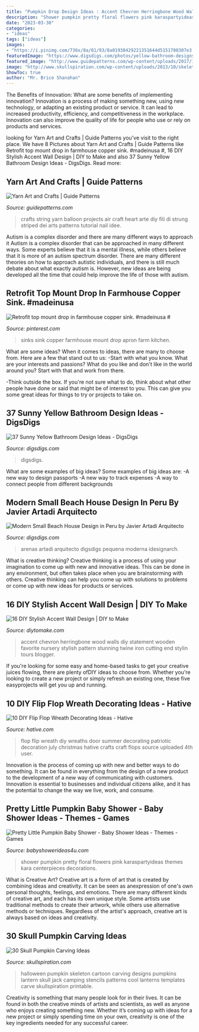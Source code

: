 ```yaml
---
title: "Pumpkin Drop Design Ideas : Accent Chevron Herringbone Wood Walls Diy Statement Wooden Favorite Nursery Stylish Pattern Stunning Twine Iron Cutting End Stylin Tours Blogger"
description: "Shower pumpkin pretty floral flowers pink karaspartyideas themes kara centerpieces decorations"
date: "2023-03-30"
categories:
- "ideas"
tags: ["ideas"]
images:
- "https://i.pinimg.com/736x/8a/01/93/8a01938429221351644d5151708307e3.jpg"
featuredImage: "https://www.digsdigs.com/photos/yellow-bathroom-designs-5.jpg"
featured_image: "http://www.guidepatterns.com/wp-content/uploads/2017/12/Yarn-Art-and-Craft-Projects.jpg"
image: "http://www.skullspiration.com/wp-content/uploads/2013/10/skeleton-and-cartoon-halloween-pumpkin.jpg"
ShowToc: true
author: "Mr. Brice Shanahan"
---
```



The Benefits of Innovation: What are some benefits of implementing innovation?
Innovation is a process of making something new, using new technology, or adapting an existing product or service. It can lead to increased productivity, efficiency, and competitiveness in the workplace. Innovation can also improve the quality of life for people who use or rely on products and services.

	

		
looking for Yarn Art and Crafts | Guide Patterns you've visit to the right place. We have 8 Pictures about Yarn Art and Crafts | Guide Patterns like Retrofit top mount drop in farmhouse copper sink. #madeinusa #, 16 DIY Stylish Accent Wall Design | DIY to Make and also 37 Sunny Yellow Bathroom Design Ideas - DigsDigs. Read more:
		
    
## Yarn Art And Crafts | Guide Patterns

<img loading=lazy src="http://www.guidepatterns.com/wp-content/uploads/2017/12/Yarn-Art-and-Craft-Projects.jpg" onerror="this.onerror=null;this.src='https://tse1.mm.bing.net/th?id=OIP.4MLS3Y_EP3FEDppMJzfHbAHaNK&amp;pid=15.1';" alt="Yarn Art and Crafts | Guide Patterns">

_Source: guidepatterns.com_

>crafts string yarn balloon projects air craft heart arte diy fili di strung striped dei arts patterns tutorial nail idee. 

	

Autism is a complex disorder and there are many different ways to approach it
Autism is a complex disorder that can be approached in many different ways. Some experts believe that it is a mental illness, while others believe that it is more of an autism spectrum disorder. There are many different theories on how to approach autistic individuals, and there is still much debate about what exactly autism is. However, new ideas are being developed all the time that could help improve the life of those with autism.

    
## Retrofit Top Mount Drop In Farmhouse Copper Sink. #madeinusa #

<img loading=lazy src="https://i.pinimg.com/736x/8a/01/93/8a01938429221351644d5151708307e3.jpg" onerror="this.onerror=null;this.src='https://tse4.mm.bing.net/th?id=OIP.jYNYDapIVmHkW7qsqZ7DjQHaJ4&amp;pid=15.1';" alt="Retrofit top mount drop in farmhouse copper sink. #madeinusa #">

_Source: pinterest.com_

>sinks sink copper farmhouse mount drop apron farm kitchen. 

	

What are some ideas?
When it comes to ideas, there are many to choose from. Here are a few that stand out to us:
-Start with what you know. What are your interests and passions? What do you like and don't like in the world around you? Start with that and work from there.

-Think outside the box. If you're not sure what to do, think about what other people have done or said that might be of interest to you. This can give you some great ideas for things to try or projects to take on.

    
## 37 Sunny Yellow Bathroom Design Ideas - DigsDigs

<img loading=lazy src="https://www.digsdigs.com/photos/yellow-bathroom-designs-5.jpg" onerror="this.onerror=null;this.src='https://tse1.mm.bing.net/th?id=OIP.nZso7bKCyo9dAZuZ2TKXtwAAAA&amp;pid=15.1';" alt="37 Sunny Yellow Bathroom Design Ideas - DigsDigs">

_Source: digsdigs.com_

>digsdigs. 

	

What are some examples of big ideas?
Some examples of big ideas are: 
-A new way to design passports 
-A new way to track expenses 
-A way to connect people from different backgrounds

    
## Modern Small Beach House Design In Peru By Javier Artadi Arquitecto

<img loading=lazy src="https://www.digsdigs.com/photos/modern-small-beach-house-design-5-554x850.jpg" onerror="this.onerror=null;this.src='https://tse2.mm.bing.net/th?id=OIP.pity6MCSZwPrTpt2wI_gdAHaLX&amp;pid=15.1';" alt="Modern Small Beach House Design in Peru by Javier Artadi Arquitecto">

_Source: digsdigs.com_

>arenas artadi arquitecto digsdigs pequena moderna idesignarch. 

	

What is creative thinking?
Creative thinking is a process of using your imagination to come up with new and innovative ideas. This can be done in any environment, but often takes place when you are brainstorming with others. Creative thinking can help you come up with solutions to problems or come up with new ideas for products or services.

    
## 16 DIY Stylish Accent Wall Design | DIY To Make

<img loading=lazy src="http://www.diytomake.com/wp-content/uploads/2015/10/Wood-Chevron.jpg" onerror="this.onerror=null;this.src='https://tse2.mm.bing.net/th?id=OIP.xWtHsAG4_UhoQne3t7qExwHaMK&amp;pid=15.1';" alt="16 DIY Stylish Accent Wall Design | DIY to Make">

_Source: diytomake.com_

>accent chevron herringbone wood walls diy statement wooden favorite nursery stylish pattern stunning twine iron cutting end stylin tours blogger. 

	

If you're looking for some easy and home-based tasks to get your creative juices flowing, there are plenty ofDIY ideas to choose from. Whether you're looking to create a new project or simply refresh an existing one, these five easyprojects will get you up and running.

    
## 10 DIY Flip Flop Wreath Decorating Ideas - Hative

<img loading=lazy src="https://hative.com/wp-content/uploads/2015/02/flip-flop-wreath-ideas/6-diy-flip-flop-wreath-decorating-ideas.jpg" onerror="this.onerror=null;this.src='https://tse4.mm.bing.net/th?id=OIP.xvZDEkE53Q-p7DIlZse9iQHaJ6&amp;pid=15.1';" alt="10 DIY Flip Flop Wreath Decorating Ideas - Hative">

_Source: hative.com_

>flop flip wreath diy wreaths door summer decorating patriotic decoration july christmas hative crafts craft flops source uploaded 4th user. 

	

Innovation is the process of coming up with new and better ways to do something. It can be found in everything from the design of a new product to the development of a new way of communicating with customers. Innovation is essential to businesses and individual citizens alike, and it has the potential to change the way we live, work, and consume.

    
## Pretty Little Pumpkin Baby Shower - Baby Shower Ideas - Themes - Games

<img loading=lazy src="http://www.babyshowerideas4u.com/wp-content/uploads/2018/03/Pretty-Little-Pumpkin-Baby-Shower-Light-Flowers.jpg" onerror="this.onerror=null;this.src='https://tse3.mm.bing.net/th?id=OIP.sqdlBjYD4nTrI9HDRVq2agHaJ3&amp;pid=15.1';" alt="Pretty Little Pumpkin Baby Shower - Baby Shower Ideas - Themes - Games">

_Source: babyshowerideas4u.com_

>shower pumpkin pretty floral flowers pink karaspartyideas themes kara centerpieces decorations. 

	

What is Creative Art?
Creative art is a form of art that is created by combining ideas and creativity. It can be seen as anexpression of one's own personal thoughts, feelings, and emotions. There are many different kinds of creative art, and each has its own unique style. Some artists use traditional methods to create their artwork, while others use alternative methods or techniques. Regardless of the artist's approach, creative art is always based on ideas and creativity.

    
## 30 Skull Pumpkin Carving Ideas

<img loading=lazy src="http://www.skullspiration.com/wp-content/uploads/2013/10/skeleton-and-cartoon-halloween-pumpkin.jpg" onerror="this.onerror=null;this.src='https://tse1.mm.bing.net/th?id=OIP.gvKRNJcSsqseDbcta_S-fwHaE7&amp;pid=15.1';" alt="30 Skull Pumpkin Carving Ideas">

_Source: skullspiration.com_

>halloween pumpkin skeleton cartoon carving designs pumpkins lantern skull jack camping stencils patterns cool lanterns templates carve skullspiration printable. 

	

Creativity is something that many people look for in their lives. It can be found in both the creative minds of artists and scientists, as well as anyone who enjoys creating something new. Whether it’s coming up with ideas for a new project or simply spending time on your own, creativity is one of the key ingredients needed for any successful career.

